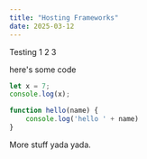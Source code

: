 ```yaml
---
title: "Hosting Frameworks"
date: 2025-03-12
---
```


Testing 1 2 3

here's some code

```javascript
let x = 7;
console.log(x);

function hello(name) {
    console.log('hello ' + name)
}
```

More stuff yada yada.



